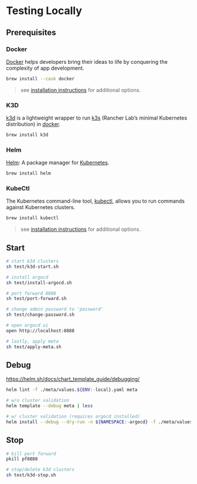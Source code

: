 # Testing Locally

## Prerequisites

### Docker

[Docker](https://www.docker.com/) helps developers bring their ideas to life by conquering the complexity of app development.

``` sh
brew install --cask docker
```

> see [installation instructions](https://www.docker.com/get-started/) for additional options.

### K3D

[k3d](https://k3d.io/) is a lightweight wrapper to run [k3s](https://github.com/k3s-io/k3s) (Rancher Lab’s minimal Kubernetes distribution) in [docker](https://www.docker.com/).

``` sh
brew install k3d
```

### Helm

[Helm](https://helm.sh/): A package manager for [Kubernetes](https://kubernetes.io/).

``` sh
brew install helm
```

### KubeCtl

The Kubernetes command-line tool, [kubectl](https://kubernetes.io/docs/reference/kubectl/kubectl/), allows you to run commands against Kubernetes clusters.

``` sh
brew install kubectl
```

> see [installation instructions](https://kubernetes.io/docs/tasks/tools/) for additional options.

## Start

``` sh
# start k3d clusters
sh test/k3d-start.sh

# install argocd
sh test/install-argocd.sh

# port forward 8888
sh test/port-forward.sh

# change admin password to 'password'
sh test/change-password.sh

# open argocd ui
open http://localhost:8888

# lastly, apply meta
sh test/apply-meta.sh
```

## Debug

<https://helm.sh/docs/chart_template_guide/debugging/>

``` sh
helm lint -f ./meta/values.${ENV:-local}.yaml meta

# w/o cluster validation
helm template --debug meta | less

# w/ cluster validation (requires argocd installed)
helm install --debug --dry-run -n ${NAMESPACE:-argocd} -f ./meta/values.${ENV:-local}.yaml test ./meta | less
```

## Stop

``` sh
# kill port forward
pkill pf8888

# stop/delete k3d clusters
sh test/k3d-stop.sh
```
